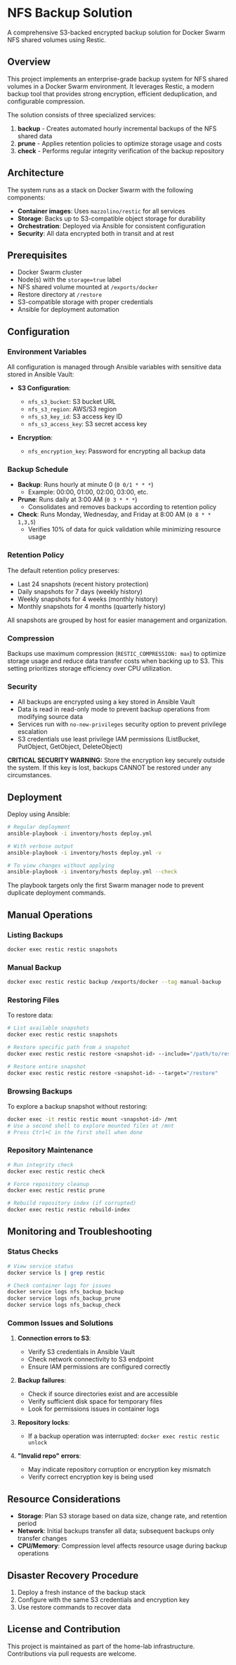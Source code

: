# NFS Backup Solution

A comprehensive S3-backed encrypted backup solution for Docker Swarm NFS shared volumes using Restic.

## Overview

This project implements an enterprise-grade backup system for NFS shared volumes in a Docker Swarm environment. It leverages Restic, a modern backup tool that provides strong encryption, efficient deduplication, and configurable compression.

The solution consists of three specialized services:
1. **backup** - Creates automated hourly incremental backups of the NFS shared data
2. **prune** - Applies retention policies to optimize storage usage and costs
3. **check** - Performs regular integrity verification of the backup repository

## Architecture

The system runs as a stack on Docker Swarm with the following components:
- **Container images**: Uses `mazzolino/restic` for all services
- **Storage**: Backs up to S3-compatible object storage for durability
- **Orchestration**: Deployed via Ansible for consistent configuration
- **Security**: All data encrypted both in transit and at rest

## Prerequisites

- Docker Swarm cluster
- Node(s) with the `storage=true` label
- NFS shared volume mounted at `/exports/docker`
- Restore directory at `/restore`
- S3-compatible storage with proper credentials
- Ansible for deployment automation

## Configuration

### Environment Variables

All configuration is managed through Ansible variables with sensitive data stored in Ansible Vault:

- **S3 Configuration**:
  - `nfs_s3_bucket`: S3 bucket URL
  - `nfs_s3_region`: AWS/S3 region
  - `nfs_s3_key_id`: S3 access key ID
  - `nfs_s3_access_key`: S3 secret access key

- **Encryption**:
  - `nfs_encryption_key`: Password for encrypting all backup data

### Backup Schedule

- **Backup**: Runs hourly at minute 0 (`0 0/1 * * *`)
  - Example: 00:00, 01:00, 02:00, 03:00, etc.
- **Prune**: Runs daily at 3:00 AM (`0 3 * * *`)
  - Consolidates and removes backups according to retention policy
- **Check**: Runs Monday, Wednesday, and Friday at 8:00 AM (`0 8 * * 1,3,5`)
  - Verifies 10% of data for quick validation while minimizing resource usage

### Retention Policy

The default retention policy preserves:
- Last 24 snapshots (recent history protection)
- Daily snapshots for 7 days (weekly history)
- Weekly snapshots for 4 weeks (monthly history)
- Monthly snapshots for 4 months (quarterly history)

All snapshots are grouped by host for easier management and organization.

### Compression

Backups use maximum compression (`RESTIC_COMPRESSION: max`) to optimize storage usage and reduce data transfer costs when backing up to S3. This setting prioritizes storage efficiency over CPU utilization.

### Security

- All backups are encrypted using a key stored in Ansible Vault
- Data is read in read-only mode to prevent backup operations from modifying source data
- Services run with `no-new-privileges` security option to prevent privilege escalation
- S3 credentials use least privilege IAM permissions (ListBucket, PutObject, GetObject, DeleteObject)

**CRITICAL SECURITY WARNING:** Store the encryption key securely outside the system. If this key is lost, backups CANNOT be restored under any circumstances.

## Deployment

Deploy using Ansible:

```bash
# Regular deployment
ansible-playbook -i inventory/hosts deploy.yml

# With verbose output
ansible-playbook -i inventory/hosts deploy.yml -v

# To view changes without applying
ansible-playbook -i inventory/hosts deploy.yml --check
```

The playbook targets only the first Swarm manager node to prevent duplicate deployment commands.

## Manual Operations

### Listing Backups

```bash
docker exec restic restic snapshots
```

### Manual Backup

```bash
docker exec restic restic backup /exports/docker --tag manual-backup
```

### Restoring Files

To restore data:

```bash
# List available snapshots
docker exec restic restic snapshots

# Restore specific path from a snapshot
docker exec restic restic restore <snapshot-id> --include="/path/to/restore" --target="/restore"

# Restore entire snapshot
docker exec restic restic restore <snapshot-id> --target="/restore"
```

### Browsing Backups

To explore a backup snapshot without restoring:

```bash
docker exec -it restic restic mount <snapshot-id> /mnt
# Use a second shell to explore mounted files at /mnt
# Press Ctrl+C in the first shell when done
```

### Repository Maintenance

```bash
# Run integrity check
docker exec restic restic check

# Force repository cleanup
docker exec restic restic prune

# Rebuild repository index (if corrupted)
docker exec restic restic rebuild-index
```

## Monitoring and Troubleshooting

### Status Checks

```bash
# View service status
docker service ls | grep restic

# Check container logs for issues
docker service logs nfs_backup_backup
docker service logs nfs_backup_prune
docker service logs nfs_backup_check
```

### Common Issues and Solutions

1. **Connection errors to S3**:
   - Verify S3 credentials in Ansible Vault
   - Check network connectivity to S3 endpoint
   - Ensure IAM permissions are configured correctly

2. **Backup failures**:
   - Check if source directories exist and are accessible
   - Verify sufficient disk space for temporary files
   - Look for permissions issues in container logs

3. **Repository locks**:
   - If a backup operation was interrupted: `docker exec restic restic unlock`

4. **"Invalid repo" errors**:
   - May indicate repository corruption or encryption key mismatch
   - Verify correct encryption key is being used

## Resource Considerations

- **Storage**: Plan S3 storage based on data size, change rate, and retention period
- **Network**: Initial backups transfer all data; subsequent backups only transfer changes
- **CPU/Memory**: Compression level affects resource usage during backup operations

## Disaster Recovery Procedure

1. Deploy a fresh instance of the backup stack
2. Configure with the same S3 credentials and encryption key
3. Use restore commands to recover data

## License and Contribution

This project is maintained as part of the home-lab infrastructure. Contributions via pull requests are welcome.
